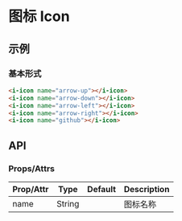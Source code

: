 # 图标 Icon

## 示例
### 基本形式

``` html
<i-icon name="arrow-up"></i-icon>
<i-icon name="arrow-down"></i-icon>
<i-icon name="arrow-left"></i-icon>
<i-icon name="arrow-right"></i-icon>
<i-icon name="github"></i-icon>
```

## API
### Props/Attrs

| Prop/Attr | Type | Default | Description |
| --------- | ---- | ------- | ----------- |
| name | String | | 图标名称 |
